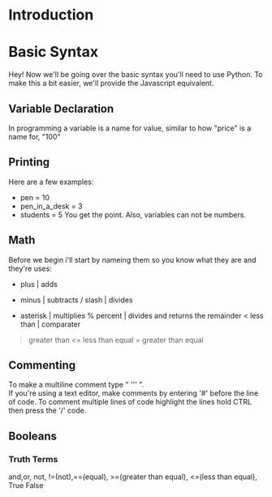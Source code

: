 # Introduction
###
# Basic Syntax
 Hey! Now we'll be going over the basic syntax you'll need to use Python. To make this a bit easier, we'll provide the Javascript equivalent.
## Variable Declaration
In programming a variable is a name for value, similar to how "price" is a name for, "100"

## Printing


Here are a few examples:
  - pen = 10
  - pen_in_a_desk = 3
  - students = 5
You get the point. Also, variables can not be numbers.

## Math
 Before we begin i'll start by nameing them so you know what they are and they're uses:
 + plus | adds
 - minus | subtracts
 / slash | divides
 * asterisk | multiplies
 % percent | divides and returns the remainder
 < less than | comparater
 > greater than
 <= less than equal
 >= greater than equal





## Commenting

To make a multiline comment type " ''' ".  
If you're using a text editor, make comments by entering '#' before the line of code. To comment multiple lines of code highlight the lines hold CTRL then press the '/' code.


## Booleans

### Truth Terms

and,or, not, !=(not),==(equal), >=(greater than equal), <=(less than equal), True  False

